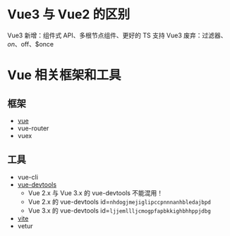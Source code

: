 # Vue3 与 Vue2 的区别

Vue3 新增：组件式 API、多根节点组件、更好的 TS 支持
Vue3 废弃：过滤器、$on、$off、$once

# Vue 相关框架和工具

## 框架

- [vue](https://cn.vuejs.org/)
- vue-router
- vuex

## 工具

- vue-cli
- [vue-devtools](https://chrome.google.com/webstore/search/vue-devtools)
  - Vue 2.x 与 Vue 3.x 的 vue-devtools 不能混用！
  - Vue 2.x 的 vue-devtools id=`nhdogjmejiglipccpnnnanhbledajbpd`
  - Vue 3.x 的 vue-devtools id=`ljjemllljcmogpfapbkkighbhhppjdbg`
- [vite](https://vitejs.cn/)
- vetur
